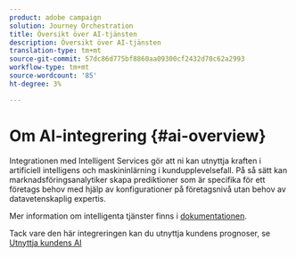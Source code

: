 ```yaml
---
product: adobe campaign
solution: Journey Orchestration
title: Översikt över AI-tjänsten
description: Översikt över AI-tjänsten
translation-type: tm+mt
source-git-commit: 57dc86d775bf8860aa09300cf2432d70c62a2993
workflow-type: tm+mt
source-wordcount: '85'
ht-degree: 3%

---
```



# Om AI-integrering {#ai-overview}

Integrationen med Intelligent Services gör att ni kan utnyttja kraften i artificiell intelligens och maskininlärning i kundupplevelsefall. På så sätt kan marknadsföringsanalytiker skapa prediktioner som är specifika för ett företags behov med hjälp av konfigurationer på företagsnivå utan behov av datavetenskaplig expertis.

Mer information om intelligenta tjänster finns i [dokumentationen](https://docs.adobe.com/content/help/en/experience-platform/intelligent-services/home.html).

Tack vare den här integreringen kan du utnyttja kundens prognoser, se [Utnyttja kundens AI](../ai-services/leveraging-customer-ai.md)

<!--* fatigue scores, see [Leveraging Journey AI](../ai-services/leveraging-fatigue-scores.md)-->
